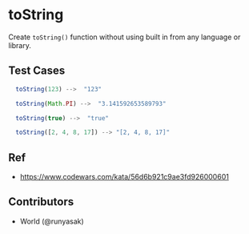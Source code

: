 # toString

Create `toString()` function without using built in from any language or library.

## Test Cases

```js
  toString(123) -->  "123"
```

```js
  toString(Math.PI) -->  "3.141592653589793"
```

```js
  toString(true) -->  "true"
```

```js
  toString([2, 4, 8, 17]) --> "[2, 4, 8, 17]"
```

## Ref
* https://www.codewars.com/kata/56d6b921c9ae3fd926000601

## Contributors
* World (@runyasak)